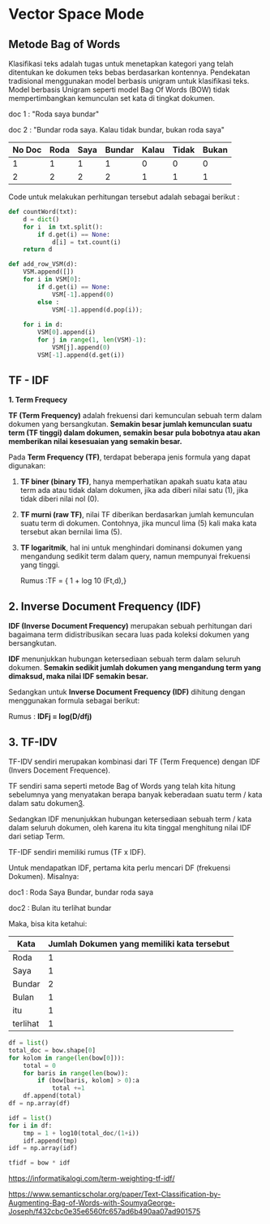 # Vector Space Mode

## Metode Bag of Words

Klasifikasi teks adalah tugas untuk menetapkan kategori yang telah ditentukan ke dokumen teks bebas berdasarkan kontennya. Pendekatan tradisional menggunakan model berbasis unigram untuk klasifikasi teks. Model berbasis Unigram seperti model Bag Of Words (BOW) tidak mempertimbangkan kemunculan set kata di tingkat dokumen.

doc 1 : "Roda saya bundar"

doc 2 : "Bundar roda saya. Kalau tidak bundar, bukan roda saya"

| No Doc | Roda | Saya | Bundar | Kalau | Tidak | Bukan |
| ------ | :--- | ---- | ------ | ----- | ----- | :---- |
| 1      | 1    | 1    | 1      | 0     | 0     | 0     |
| 2      | 2    | 2    | 2      | 1     | 1     | 1     |

[1]: https://www.semanticscholar.org/paper/Text-Classification-by-Augmenting-Bag-of-Words-with-SoumyaGeorge-Joseph/f432cbc0e35e6560fc657ad6b490aa07ad901575

Code untuk melakukan perhitungan tersebut adalah sebagai berikut :

``` python
def countWord(txt):
    d = dict()
    for i  in txt.split():
        if d.get(i) == None:
            d[i] = txt.count(i)
    return d

def add_row_VSM(d):
    VSM.append([])
    for i in VSM[0]:
        if d.get(i) == None:
            VSM[-1].append(0)
        else :
            VSM[-1].append(d.pop(i));
		
    for i in d:
        VSM[0].append(i)
        for j in range(1, len(VSM)-1):
            VSM[j].append(0)
        VSM[-1].append(d.get(i))
```

[5]: https://www.semanticscholar.org/paper/Text-Classification-by-Augmenting-Bag-of-Words-with-SoumyaGeorge-Joseph/f432cbc0e35e6560fc657ad6b490aa07ad901575
## **TF - IDF**

**1. Term Frequecy**

**TF (Term Frequency)** adalah frekuensi dari kemunculan sebuah term dalam dokumen yang bersangkutan. **Semakin besar jumlah kemunculan suatu term (TF tinggi) dalam dokumen, semakin besar pula bobotnya atau akan memberikan nilai kesesuaian yang semakin besar.**

Pada **Term Frequency (TF)**, terdapat beberapa jenis formula yang dapat digunakan: 

1. **TF biner (binary TF)**, hanya memperhatikan apakah suatu kata atau term ada atau tidak dalam dokumen, jika ada diberi nilai satu (1), jika tidak diberi nilai nol (0).

2. **TF murni (raw TF)**, nilai TF diberikan berdasarkan jumlah kemunculan suatu term di dokumen. Contohnya, jika muncul lima (5) kali maka kata tersebut akan bernilai lima (5).

3. **TF logaritmik**, hal ini untuk menghindari dominansi dokumen yang mengandung sedikit term dalam query, namun mempunyai frekuensi yang tinggi.

   Rumus :TF = { 1 + log 10 (Ft,d),}



## **2. Inverse Document Frequency (IDF)**

**IDF (Inverse Document Frequency)** merupakan sebuah perhitungan dari bagaimana term didistribusikan secara luas pada koleksi dokumen yang bersangkutan.

**IDF** menunjukkan hubungan ketersediaan sebuah term dalam seluruh dokumen. **Semakin sedikit jumlah dokumen yang mengandung term yang dimaksud, maka nilai IDF semakin besar.**

Sedangkan untuk **Inverse Document Frequency (IDF)** dihitung dengan menggunakan formula sebagai berikut: 

Rumus : **IDFj = log(D/dfj)**

## **3. TF-IDV**

TF-IDV sendiri merupakan kombinasi dari TF (Term Frequence) dengan IDF (Invers Docement Frequence).

TF sendiri sama seperti metode Bag of Words yang telah kita hitung sebelumnya yang menyatakan berapa banyak keberadaan suatu term / kata dalam satu dokumen[3](https://dianwib.github.io/WEB-MINING-1/vector_space_model/#fn:3).

Sedangkan IDF menunjukkan hubungan ketersediaan sebuah term / kata dalam seluruh dokumen, oleh karena itu kita tinggal menghitung nilai IDF dari setiap Term.

TF-IDF sendiri memiliki rumus (TF x IDF).

Untuk mendapatkan IDF, pertama kita perlu mencari DF (frekuensi Dokumen). Misalnya:

doc1 : Roda Saya Bundar, bundar roda saya

doc2 : Bulan itu terlihat bundar

Maka, bisa kita ketahui:

| Kata     | Jumlah Dokumen yang memiliki kata tersebut |
| -------- | ------------------------------------------ |
| Roda     | 1                                          |
| Saya     | 1                                          |
| Bundar   | 2                                          |
| Bulan    | 1                                          |
| itu      | 1                                          |
| terlihat | 1                                          |

```python
df = list()
total_doc = bow.shape[0]
for kolom in range(len(bow[0])):
    total = 0
    for baris in range(len(bow)):
        if (bow[baris, kolom] > 0):a
            total +=1
    df.append(total)
df = np.array(df)

idf = list()
for i in df:
    tmp = 1 + log10(total_doc/(1+i))
    idf.append(tmp)
idf = np.array(idf)

tfidf = bow * idf
```

<https://informatikalogi.com/term-weighting-tf-idf/>

https://www.semanticscholar.org/paper/Text-Classification-by-Augmenting-Bag-of-Words-with-SoumyaGeorge-Joseph/f432cbc0e35e6560fc657ad6b490aa07ad901575 